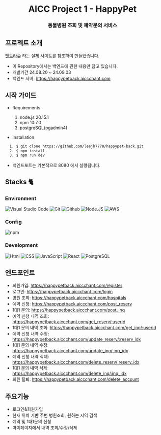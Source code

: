 <h1 align="center">AICC Project 1 - HappyPet</h1><h3 align="center">동물병원 조회 및 예약문의 서비스</h3>

## 프로젝트 소개

[펫트라슈](https://www.petraschu.com/)
라는 실제 사이트를 참조하여 만들었습니다.

- 이 Repository에서는 백엔드에 관한 내용만 담고 있습니다.
- 개발기간 24.08.20 ~ 24.09.03
- 백엔드 서버: <https://happypetback.aiccchant.com>

## 시작 가이드

- Requirements
  1. node.js 20.15.1
  2. npm 10.7.0
  3. postgreSQL(pgadmin4)

- Installation
```  bash
  1. $ git clone https://github.com/leejh7778/happypet-back.git
  2. $ npm install
  3. $ npm run dev
```

- 백엔드포트는 기본적으로 8080 에서 실행됩니다.

## Stacks 🐈


### Environment
![Visual Studio Code](https://img.shields.io/badge/Visual%20Studio%20Code-007ACC?style=for-the-badge&logo=Visual%20Studio%20Code&logoColor=white)
![Git](https://img.shields.io/badge/Git-F05032?style=for-the-badge&logo=Git&logoColor=white)
![Github](https://img.shields.io/badge/GitHub-181717?style=for-the-badge&logo=GitHub&logoColor=white)
![Node.JS](https://img.shields.io/badge/node.js-339933?style=for-the-badge&logo=Node.js&logoColor=white")
![AWS](https://img.shields.io/badge/amazonaws-232F3E?style=for-the-badge&logo=amazonaws&logoColor=white")

### Config
![npm](https://img.shields.io/badge/npm-CB3837?style=for-the-badge&logo=npm&logoColor=white)

### Development
![Html](https://img.shields.io/badge/html5-E34F26?style=for-the-badge&logo=html5&logoColor=white)
![CSS](https://img.shields.io/badge/css-1572B6?style=for-the-badge&logo=css3&logoColor=white")
![JavaScript](https://img.shields.io/badge/JavaScript-F7DF1E?style=for-the-badge&logo=Javascript&logoColor=white)
![React](https://img.shields.io/badge/React-20232A?style=for-the-badge&logo=react&logoColor=61DAFB)
![PostgreSQL](https://img.shields.io/badge/postgresql-4169e1?style=for-the-badge&logo=postgresql&logoColor=white)


## 엔드포인트

- 회원가입: https://happypetback.aiccchant.com/register
- 로그인: https://happypetback.aiccchant.com/login
- 병원 조회: https://happypetback.aiccchant.com/hospitals
- 예약 신청: https://happypetback.aiccchant.com/post_reserv
- 1대1 문의: https://happypetback.aiccchant.com/post_inq
- 예약 신청 내역 조회: https://happypetback.aiccchant.com/get_reserv/:userid
- 1대1 문의 내역 조회: https://happypetback.aiccchant.com/get_inq/:userid
- 예약 신청 내역 수정: https://happypetback.aiccchant.com/update_reserv/:reserv_idx
- 1대1 문의 내역 수정: https://happypetback.aiccchant.com/update_inq/:inq_idx
- 예약 신청 내역 삭제: https://happypetback.aiccchant.com/delete_reserv/:reserv_idx
- 1대1 문의 내역 삭제: https://happypetback.aiccchant.com/delete_inq/:inq_idx
- 회원 탈퇴: https://happypetback.aiccchant.com/delete_account

## 주요기능

- 로그인&회원가입
- 현재 위치 기반 주변 병원조회, 원하는 지역 검색
- 예약 및 1대1문의 신청
- 마이페이지에서 내역 조회/수정/삭제
